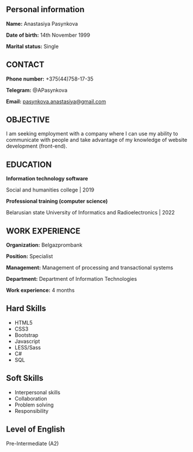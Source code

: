 ## Personal information

**Name:** Anastasiya Pasynkova

**Date of birth:** 14th November 1999

**Marital status:** Single

## CONTACT

**Phone number:** +375(44)758-17-35

**Telegram:** @APasynkova

**Email:** pasynkova.anastasiya@gmail.com

## OBJECTIVE

I am seeking employment with a company where I can use my ability to communicate with people and take advantage of my knowledge of website development (front-end).

## EDUCATION

**Information technology software**

Social and humanities college | 2019

**Professional training (computer science)**

Belarusian state University of Informatics and Radioelectronics | 2022

## WORK EXPERIENCE

**Organization:** Belgazprombank

**Position:** Specialist

**Management:** Management of processing and transactional systems

**Department:** Department of Information Technologies

**Work experience:** 4 months

## Hard Skills
* HTML5
* CSS3
* Bootstrap
* Javascript
* LESS/Sass
* C#
* SQL

## Soft Skills
* Interpersonal skills
* Collaboration
* Problem solving
* Responsibility

## Level of English
Pre-Intermediate (A2)
